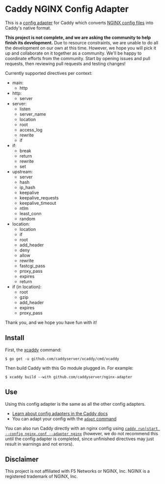 Caddy NGINX Config Adapter
==========================

This is a [config adapter](https://caddyserver.com/docs/config-adapters) for Caddy which converts [NGINX config files](https://www.nginx.com/resources/wiki/start/topics/examples/full/) into Caddy's native format.

**This project is not complete, and we are asking the community to help finish its development.** Due to resource constraints, we are unable to do all the development on our own at this time. However, we hope you will pick it up and collaborate on it together as a community. We'll be happy to coordinate efforts from the community. Start by opening issues and pull requests, then reviewing pull requests and testing changes!

Currently supported directives per context:

* main:
  * http
* http:
  * server
* server:
  * listen
  * server_name
  * location
  * root
  * access_log
  * rewrite
  * if
* if:
  * break
  * return
  * rewrite
  * set
* upstream:
  * server
  * hash
  * ip_hash
  * keepalive
  * keepalive_requests
  * keepalive_timeout
  * ntlm
  * least_conn
  * random
* location:
  * location
  * if
  * root
  * add_header
  * deny
  * allow
  * rewrite
  * fastcgi_pass
  * proxy_pass
  * expires
  * return
* if (in location):
  * root
  * gzip
  * add_header
  * expires
  * proxy_pass

Thank you, and we hope you have fun with it!

## Install

First, the [xcaddy](https://github.com/caddyserver/xcaddy) command:

```shell
$ go get -u github.com/caddyserver/xcaddy/cmd/xcaddy
```

Then build Caddy with this Go module plugged in. For example:

```shell
$ xcaddy build --with github.com/caddyserver/nginx-adapter
```

## Use

Using this config adapter is the same as all the other config adapters.

- [Learn about config adapters in the Caddy docs](https://caddyserver.com/docs/config-adapters)
- You can adapt your config with the [`adapt` command](https://caddyserver.com/docs/command-line#caddy-adapt)

You can also run Caddy directly with an nginx config using [`caddy run|start --config nginx.conf --adapter nginx`](https://caddyserver.com/docs/command-line#caddy-run) (however, we do not recommend this until the config adapter is completed, since unfinished directives may just result in warnings and not errors).


## Disclaimer

This project is not affiliated with F5 Networks or NGINX, Inc. NGINX is a registered trademark of NGINX, Inc.
